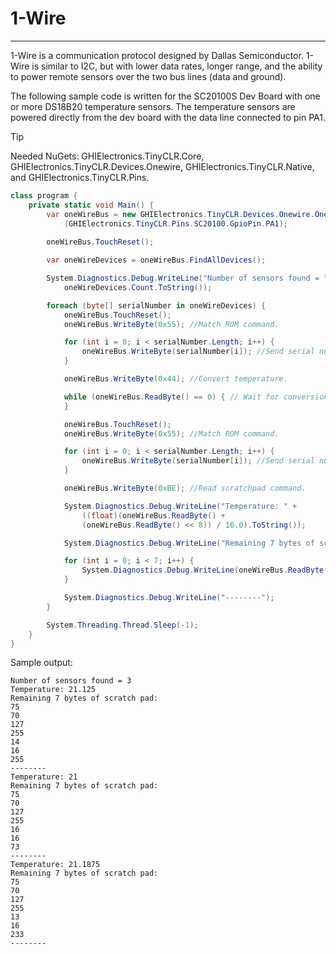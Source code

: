 # 1-Wire
---
1-Wire is a communication protocol designed by Dallas Semiconductor. 1-Wire is similar to I2C, but with lower data rates, longer range, and the ability to power remote sensors over the two bus lines (data and ground).

The following sample code is written for the SC20100S Dev Board with one or more DS18B20 temperature sensors. The temperature sensors are powered directly from the dev board with the data line connected to pin PA1.

> [!Tip]
> Needed NuGets: GHIElectronics.TinyCLR.Core, GHIElectronics.TinyCLR.Devices.Onewire, GHIElectronics.TinyCLR.Native, and GHIElectronics.TinyCLR.Pins.

```cs
class program {
    private static void Main() {
        var oneWireBus = new GHIElectronics.TinyCLR.Devices.Onewire.OneWireController
            (GHIElectronics.TinyCLR.Pins.SC20100.GpioPin.PA1);
        
        oneWireBus.TouchReset();

        var oneWireDevices = oneWireBus.FindAllDevices();

        System.Diagnostics.Debug.WriteLine("Number of sensors found = " +
            oneWireDevices.Count.ToString());

        foreach (byte[] serialNumber in oneWireDevices) {
            oneWireBus.TouchReset();
            oneWireBus.WriteByte(0x55); //Match ROM command.

            for (int i = 0; i < serialNumber.Length; i++) {
                oneWireBus.WriteByte(serialNumber[i]); //Send serial number of device.
            }

            oneWireBus.WriteByte(0x44); //Convert temperature.

            while (oneWireBus.ReadByte() == 0) { // Wait for conversion to finish.
            }

            oneWireBus.TouchReset();
            oneWireBus.WriteByte(0x55); //Match ROM command.

            for (int i = 0; i < serialNumber.Length; i++) {
                oneWireBus.WriteByte(serialNumber[i]); //Send serial number of device.
            }

            oneWireBus.WriteByte(0xBE); //Read scratchpad command.

            System.Diagnostics.Debug.WriteLine("Temperature: " +
                ((float)(oneWireBus.ReadByte() +
                (oneWireBus.ReadByte() << 8)) / 16.0).ToString());

            System.Diagnostics.Debug.WriteLine("Remaining 7 bytes of scratch pad:");

            for (int i = 0; i < 7; i++) {
                System.Diagnostics.Debug.WriteLine(oneWireBus.ReadByte().ToString());
            }

            System.Diagnostics.Debug.WriteLine("--------");
        }

        System.Threading.Thread.Sleep(-1);
    }
}
```

Sample output:
```
Number of sensors found = 3
Temperature: 21.125
Remaining 7 bytes of scratch pad:
75
70
127
255
14
16
255
--------
Temperature: 21
Remaining 7 bytes of scratch pad:
75
70
127
255
16
16
73
--------
Temperature: 21.1875
Remaining 7 bytes of scratch pad:
75
70
127
255
13
16
233
--------
```





